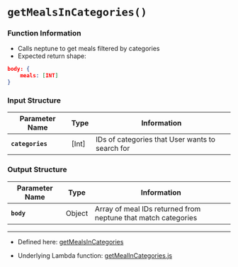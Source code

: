 # `getMealsInCategories()`

### Function Information 

- Calls neptune to get meals filtered by categories
- Expected return shape:
```JSON
body: {
    meals: [INT]
}
```


### Input Structure

| Parameter Name | Type | Information |
| ----------- | ----------- | ----------- |
| **`categories`** | [Int] | IDs of categories that User wants to search for |

### Output Structure

| Parameter Name | Type | Information |
| ----------- | ----------- | ----------- |
| **`body`** | Object | Array of meal IDs returned from neptune that match categories  |

___

- Defined here: [getMealsInCategories](https://github.com/bracketengineering/quick-meals/blob/2d5008af9118de94462c417512302639d0137e27/app/apiScripts/apiCalls/apiCaller.js#L134)

- Underlying Lambda function: [getMealInCategories.js]()